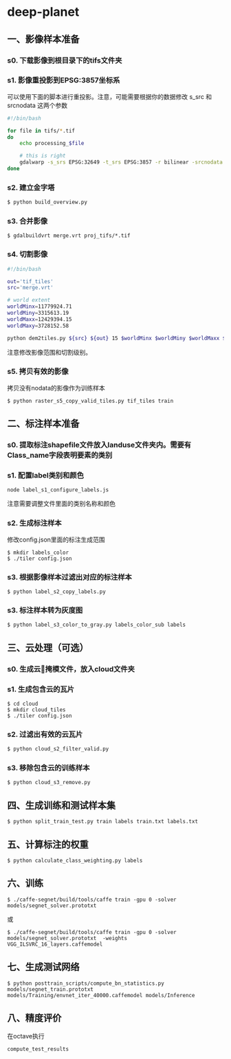# deep-planet


## 一、影像样本准备
### s0. 下载影像到根目录下的tifs文件夹

### s1. 影像重投影到EPSG:3857坐标系
可以使用下面的脚本进行重投影。注意，可能需要根据你的数据修改 s_src 和 srcnodata 这两个参数
```bash
#!/bin/bash

for file in tifs/*.tif
do 
    echo processing_$file

    # this is right
    gdalwarp -s_srs EPSG:32649 -t_srs EPSG:3857 -r bilinear -srcnodata 0 -dstnodata 0 $file proj_$file
done
```

### s2. 建立金字塔
```python
$ python build_overview.py
```

### s3. 合并影像
```
$ gdalbuildvrt merge.vrt proj_tifs/*.tif
```
### s4. 切割影像
``` bash
#!/bin/bash

out='tif_tiles'
src='merge.vrt'

# world extent
worldMinx=11779924.71 
worldMiny=3315613.19
worldMaxx=12429394.15
worldMaxy=3728152.58

python dem2tiles.py ${src} ${out} 15 $worldMinx $worldMiny $worldMaxx $worldMaxy
```
注意修改影像范围和切割级别。

### s5. 拷贝有效的影像
拷贝没有nodata的影像作为训练样本
```
$ python raster_s5_copy_valid_tiles.py tif_tiles train
```

## 二、标注样本准备
### s0. 提取标注shapefile文件放入landuse文件夹内。需要有Class_name字段表明要素的类别

### s1. 配置label类别和颜色
```
node label_s1_configure_labels.js
```
注意需要调整文件里面的类别名称和颜色

### s2. 生成标注样本
修改config.json里面的标注生成范围
```
$ mkdir labels_color
$ ./tiler config.json
```

### s3. 根据影像样本过滤出对应的标注样本
```
$ python label_s2_copy_labels.py
```


### s3. 标注样本转为灰度图
```
$ python label_s3_color_to_gray.py labels_color_sub labels
```

## 三、云处理（可选）
### s0. 生成云掩模文件，放入cloud文件夹
### s1. 生成包含云的瓦片
```
$ cd cloud
$ mkdir cloud_tiles
$ ./tiler config.json
```
### s2. 过滤出有效的云瓦片
```bash
$ python cloud_s2_filter_valid.py
```

### s3. 移除包含云的训练样本
```
$ python cloud_s3_remove.py
```

## 四、生成训练和测试样本集
```
$ python split_train_test.py train labels train.txt labels.txt
```

## 五、计算标注的权重
```
$ python calculate_class_weighting.py labels
```

## 六、训练
```
$ ./caffe-segnet/build/tools/caffe train -gpu 0 -solver models/segnet_solver.prototxt
```
或
```
$ ./caffe-segnet/build/tools/caffe train -gpu 0 -solver models/segnet_solver.prototxt  -weights VGG_ILSVRC_16_layers.caffemodel
```

## 七、生成测试网络
```
$ python posttrain_scripts/compute_bn_statistics.py models/segnet_train.prototxt models/Training/envnet_iter_40000.caffemodel models/Inference
```

## 八、精度评价
在octave执行
```
compute_test_results
```